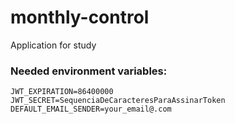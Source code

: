 # monthly-control
Application for study

### Needed environment variables:
```
JWT_EXPIRATION=86400000
JWT_SECRET=SequenciaDeCaracteresParaAssinarToken
DEFAULT_EMAIL_SENDER=your_email@.com
```

